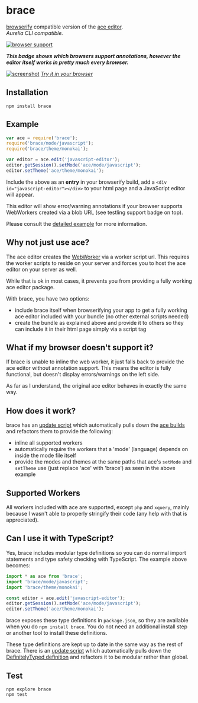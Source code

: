 # brace

[browserify](https://github.com/substack/node-browserify) compatible version of the [ace editor](http://ajaxorg.github.io/ace/).  
*Aurelia CLI compatible.*

[![browser support](https://ci.testling.com/thlorenz/brace.png)](https://ci.testling.com/thlorenz/brace)

***This badge shows which browsers support annotations, however the editor itself works in pretty much every browser.***

[![screenshot](assets/brace.png)](http://thlorenz.github.io/brace/)
*[Try it in your browser](http://thlorenz.github.io/brace/)*

## Installation

    npm install brace

## Example

```js
var ace = require('brace');
require('brace/mode/javascript');
require('brace/theme/monokai');

var editor = ace.edit('javascript-editor');
editor.getSession().setMode('ace/mode/javascript');
editor.setTheme('ace/theme/monokai');
```

Include the above as an **entry** in your browserify build, add a `<div id="javascript-editor"></div>` to your html page and
a JavaScript editor will appear.

This editor will show error/warning annotations if your browser supports WebWorkers
created via a blob URL (see testling support badge on top).

Please consult the [detailed example](https://github.com/thlorenz/brace/tree/master/example) for more information.

## Why not just use ace?

The ace editor creates the [WebWorker](http://www.html5rocks.com/en/tutorials/workers/basics/) via a worker script url.
This requires the worker scripts to reside on your server and forces you to host the ace editor on your server as well.

While that is ok in most cases, it prevents you from providing a fully working ace editor package.

With brace, you have two options:

- include brace itself when browserifying your app to get a fully working ace editor included with your bundle (no other
  external scripts needed)
- create the bundle as explained above and provide it to others so they can include it in their html page simply via a
  script tag

## What if my browser doesn't support it?

If brace is unable to inline the web worker, it just falls back to provide the ace editor without annotation support.
This means the editor is fully functional, but doesn't display errors/warnings on the left side.

As far as I understand, the original ace editor behaves in exactly the same way.

## How does it work?

brace has an [update script](https://github.com/thlorenz/brace/blob/master/build/update.js) which automatically pulls
down the [ace builds](https://github.com/ajaxorg/ace-builds) and refactors them to provide the following:

- inline all supported workers
- automatically require the workers that a 'mode' (language) depends on inside the mode file itself
- provide the modes and themes at the same paths that ace's `setMode` and `setTheme` use (just replace 'ace' with
  'brace') as seen in the above example

## Supported Workers

All workers included with ace are supported, except `php` and `xquery`, mainly because I wasn't able to properly
stringify their code (any help with that is appreciated).

## Can I use it with TypeScript?

Yes, brace includes modular type definitions so you can do normal import statements and type safety checking
with TypeScript. The example above becomes:

```ts
import * as ace from 'brace';
import 'brace/mode/javascript';
import 'brace/theme/monokai';

const editor = ace.edit('javascript-editor');
editor.getSession().setMode('ace/mode/javascript');
editor.setTheme('ace/theme/monokai');
```

brace exposes these type definitions in `package.json`, so they are available when you do `npm install brace`.
You do not need an additional install step or another tool to install these definitions.

These type definitions are kept up to date in the same way as the rest of brace. There is an
[update script](https://github.com/thlorenz/brace/blob/master/build/update-ts.js) which automatically pulls
down the [DefinitelyTyped definition](https://github.com/DefinitelyTyped/DefinitelyTyped/blob/master/ace/ace.d.ts)
and refactors it to be modular rather than global.

## Test

    npm explore brace
    npm test
